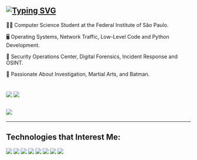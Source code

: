 [![Typing SVG](https://readme-typing-svg.demolab.com/?font=Fira+Code&pause=1000&color=F7F7F7&width=435&lines=Hey,+i'm+André+Lyra+🇧🇷)](https://git.io/typing-svg)
---------------------------------------------------------------------------------------------------------------------------------------

🕵️‍♂️ Computer Science Student at the Federal Institute of São Paulo.

🖥️ Operating Systems, Network Traffic, Low-Level Code and Python Development.

🔏 Security Operations Center, Digital Forensics, Incident Response and OSINT.

🦇 Passionate About Investigation, Martial Arts, and Batman.

#
<p align="left">
<a href="https://www.linkedin.com/in/andrelfmp3/"><img src="https://img.shields.io/badge/linkedin-%23000000?style=for-the-badge&logoColor=F2F2F2&logo=linkedin"/></a>
<a href="https://www.instagram.com/andrelfmp3/"><img src="https://img.shields.io/badge/instagram-B07219?style=for-the-badge&logoColor=&logo=instagram"/></a>

![](https://github-readme-stats.vercel.app/api/top-langs/?username=andrelfmp3&theme=great-gatsby&hide_border=false&include_all_commits=false&count_private=false&layout=compact)
-----------------------------------------
---------------------------------------------------------------------------------------------------------------------------------------



## Technologies that Interest Me:

<p align="left">
<img src="https://img.shields.io/badge/python-%23000000?logo=python&style=for-the-badge&logoColor=F2F2F2"/>
<img src="https://img.shields.io/badge/c-B07219?logo=c&style=for-the-badge&logoColor=F2F2F2"/>
<img src="https://img.shields.io/badge/assembly-%23000000.svg?style=for-the-badge&logo=assemblyscript&logoColor=white"/>
<img src="https://img.shields.io/badge/flask-B07219?logo=flask&style=for-the-badge&logoColor=F2F2F2"/>
<img src="https://img.shields.io/badge/LetsDefend-%23000000?logo=letsdefend&style=for-the-badge&logoColor=F2F2F2"/>
<img src="https://img.shields.io/badge/archlinux-B07219?logo=archlinux&style=for-the-badge&logoColor=F2F2F2"/>
<img src="https://img.shields.io/badge/TryHackMe-%23000000?logo=tryhackme&style=for-the-badge&logoColor=F2F2F2"/>
<img src="https://img.shields.io/badge/splunk-B07219.svg?style=for-the-badge&logo=splunk&logoColor=F2F2F2" />

